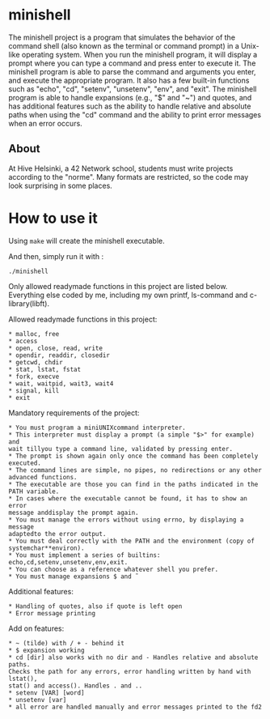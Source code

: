 # minishell

The minishell project is a program that simulates the behavior of the command shell (also known as the terminal or command prompt) in a Unix-like operating system. When you run the minishell program, it will display a prompt where you can type a command and press enter to execute it. The minishell program is able to parse the command and arguments you enter, and execute the appropriate program. It also has a few built-in functions such as "echo", "cd", "setenv", "unsetenv", "env", and "exit". The minishell program is able to handle expansions (e.g., "$" and "~") and quotes, and has additional features such as the ability to handle relative and absolute paths when using the "cd" command and the ability to print error messages when an error occurs.

## About
At Hive Helsinki, a 42 Network school, students must write projects according to the "norme". Many formats are restricted, so the code may look surprising in some places.

# How to use it

Using ``make`` will create the minishell executable.

And then,
simply run it with :
```
./minishell
```

Only allowed readymade functions in this project are listed below. Everything
else coded by me, including my own printf, ls-command and c-library(libft).

Allowed readymade functions in this project:

    * malloc, free
    * access
    * open, close, read, write
    * opendir, readdir, closedir
    * getcwd, chdir
    * stat, lstat, fstat
    * fork, execve
    * wait, waitpid, wait3, wait4
    * signal, kill
    * exit

Mandatory requirements of the project:

    * You must program a miniUNIXcommand interpreter.
    * This interpreter must display a prompt (a simple "$>" for example) and
    wait tillyou type a command line, validated by pressing enter.
    * The prompt is shown again only once the command has been completely
    executed.
    * The command lines are simple, no pipes, no redirections or any other
    advanced functions.
    * The executable are those you can find in the paths indicated in the
    PATH variable.
    * In cases where the executable cannot be found, it has to show an error
    message anddisplay the prompt again.
    * You must manage the errors without using errno, by displaying a message
    adaptedto the error output.
    * You must deal correctly with the PATH and the environment (copy of
    systemchar**environ).
    * You must implement a series of builtins: echo,cd,setenv,unsetenv,env,exit.
    * You can choose as a reference whatever shell you prefer.
    * You must manage expansions $ and ̃

Additional features:

    * Handling of quotes, also if quote is left open
    * Error message printing
    
Add on features:

    * ~ (tilde) with / + - behind it
    * $ expansion working
    * cd [dir] also works with no dir and - Handles relative and absolute paths.
    Checks the path for any errors, error handling written by hand with lstat(),
    stat() and access(). Handles . and ..
    * setenv [VAR] [word]
    * unsetenv [var]
    * all error are handled manually and error messages printed to the fd2
